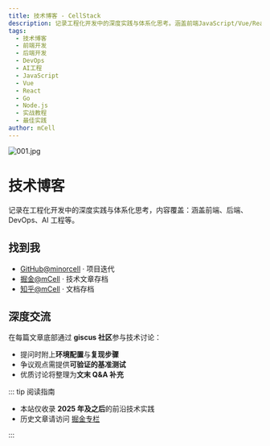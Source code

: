 ```yaml
---
title: 技术博客 - CellStack
description: 记录工程化开发中的深度实践与体系化思考。涵盖前端JavaScript/Vue/React、后端Go/Node.js、DevOps运维、AI工程等技术领域的原创教程和实战经验。
tags:
  - 技术博客
  - 前端开发
  - 后端开发
  - DevOps
  - AI工程
  - JavaScript
  - Vue
  - React
  - Go
  - Node.js
  - 实战教程
  - 最佳实践
author: mCell
---
```


![001.jpg](https://stack-mcell.tos-cn-shanghai.volces.com/001.jpg)

# 技术博客

记录在工程化开发中的深度实践与体系化思考，内容覆盖：涵盖前端、后端、DevOps、AI 工程等。

## 找到我

- [GitHub@minorcell](https://github.com/minorcell) · 项目迭代
- [掘金@mCell](https://juejin.cn/user/2280829967146779) · 技术文章存档
- [知乎@mCell](https://www.zhihu.com/people/yue-guang-luo-zai-zuo-shou-shang-49-70) · 文档存档

## 深度交流

在每篇文章底部通过 **giscus 社区**参与技术讨论：

- 提问时附上**环境配置**与**复现步骤**
- 争议观点需提供**可验证的基准测试**
- 优质讨论将整理为**文末 Q&A 补充**

::: tip 阅读指南

- 本站仅收录 **2025 年及之后**的前沿技术实践
- 历史文章请访问 [掘金专栏](https://juejin.cn/user/2280829967146779/posts)

:::
